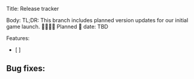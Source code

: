 Title: Release tracker

Body:
TL;DR: This branch includes planned version updates for our initial game launch.
🚢🚢🚢🚢
Planned 🚢 date: TBD

Features:
- [ ] 

Bug fixes:
- 
